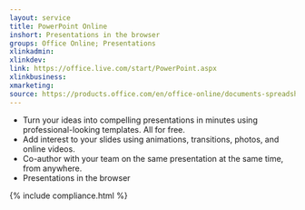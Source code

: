 ```yaml
---
layout: service
title: PowerPoint Online
inshort: Presentations in the browser
groups: Office Online; Presentations
xlinkadmin: 
xlinkdev: 
link: https://office.live.com/start/PowerPoint.aspx
xlinkbusiness: 
xmarketing: 
source: https://products.office.com/en/office-online/documents-spreadsheets-presentations-office-online
---
```

- Turn your ideas into compelling presentations in minutes using professional-looking templates. All for free.
- Add interest to your slides using animations, transitions, photos, and online videos.
- Co-author with your team on the same presentation at the same time, from anywhere.
- Presentations in the browser

{% include compliance.html %}